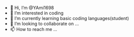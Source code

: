 - 👋 Hi, I’m @YAmi1698
- 👀 I’m interested in coding
- 🌱 I’m currently learning basic coding languages(student)
- 💞️ I’m looking to collaborate on ...
- 📫 How to reach me ...

<!---
YAmi1698/YAmi1698 is a ✨ special ✨ repository because its `README.md` (this file) appears on your GitHub profile.
You can click the Preview link to take a look at your changes.
--->
